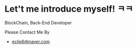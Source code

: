 # Let't me introduce myself! ㅋㅋ

BlockChain, Back-End Developer

Please Contact Me By
  
- eclip6@naver.com
